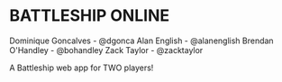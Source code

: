 # BATTLESHIP ONLINE

Dominique Goncalves - @dgonca
Alan English - @alanenglish
Brendan O'Handley - @bohandley
Zack Taylor - @zacktaylor

A Battleship web app for TWO players!